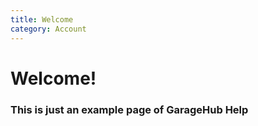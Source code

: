 ```yaml
---
title: Welcome
category: Account
---
```


# Welcome!
### This is just an example page of GarageHub Help
